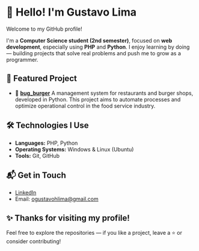 # 👋 Hello! I'm Gustavo Lima  
Welcome to my GitHub profile!  

I'm a **Computer Science student (2nd semester)**, focused on **web development**, especially using **PHP** and **Python**. I enjoy learning by doing — building projects that solve real problems and push me to grow as a programmer.

## 🚀 Featured Project  
- 🍔 [**bug_burger**](https://github.com/Gugahl/bug_burger)
A management system for restaurants and burger shops, developed in Python. This project aims to automate processes and optimize operational control in the food service industry.

## 🛠️ Technologies I Use  
- **Languages:** PHP, Python  
- **Operating Systems:** Windows & Linux (Ubuntu)  
- **Tools:** Git, GitHub  

## 📬 Get in Touch  
- [LinkedIn](https://www.linkedin.com/in/gustavolima21)  
- Email: ogustavohlima@gmail.com  

## ✨ **Thanks for visiting my profile!** 
Feel free to explore the repositories — if you like a project, leave a ⭐ or consider contributing!
